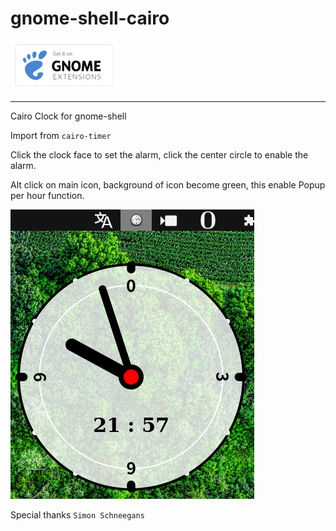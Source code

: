 # gnome-shell-cairo

[<img alt="" height="80" src="https://raw.githubusercontent.com/andyholmes/gnome-shell-extensions-badge/master/get-it-on-ego.svg?sanitize=true">](https://extensions.gnome.org/extension/4809/cairo-clock/)

---

Cairo Clock for gnome-shell

Import from `cairo-timer`

Click the clock face to set the alarm, click the center circle to enable the alarm.

Alt click on main icon, background of icon become green, this enable Popup per hour function.

![](screenshot.png)

Special thanks `Simon Schneegans`

